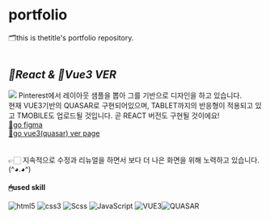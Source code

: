 # portfolio
🗂this is thetitle's portfolio repository.
<br/>
<br/>
## _💙React & 💚Vue3 VER_
<img src="http://thetititle.com/img/SECTION1.jpg">
Pinterest에서 레이아웃 샘플을 뽑아 그를 기반으로 디자인을 하고 있습니다.
<br/>
현재 VUE3기반의 QUASAR로 구현되어있으며, TABLET까지의 반응형이 적용되고 있고 TMOBILE도 업로드될 것입니다. 곧 REACT 버전도 구현될 것이에요!
<br/>
<a href="https://www.figma.com/file/BppUrWJDWioiMDQ3XMWiPh/framework-ver?type=design&node-id=0%3A1&mode=design&t=IexUMjDJxX4exYlJ-1">🌈go figma</a>
<br/>
<a href="http://thetititle.com/">🎈go vue3(quasar) ver page</a>
<br/>
<br/>
<br/>
👉🏻 지속적으로 수정과 리뉴얼을 하면서 보다 더 나은 화면을 위해 노력하고 있습니다. (^◕.◕^)

#### 🖱used skill
<img alt="html5" src ="https://img.shields.io/badge/html5-E34F26.svg?&style=for-the-badge&logo=html5&logoColor=white"/> <img alt="css3" src ="https://img.shields.io/badge/css3-1572B6.svg?&style=for-the-badge&logo=css3&logoColor=white"/> <img alt="Scss" src ="https://img.shields.io/badge/Scss-CC6699.svg?&style=for-the-badge&logo=Sass&logoColor=white"/> <img alt="JavaScript" src ="https://img.shields.io/badge/JavaScript-F7DF1E.svg?&style=for-the-badge&logo=JavaScript&logoColor=white"/> <img alt="VUE3" src ="https://img.shields.io/badge/Vue.js-4FC08D.svg?&style=for-the-badge&logo=/vuedotjs&logoColor=white"/><img alt="QUASAR" src ="https://img.shields.io/badge/quasar-050A14.svg?&style=for-the-badge&logo=quasar&logoColor=white"/>
<br/>

